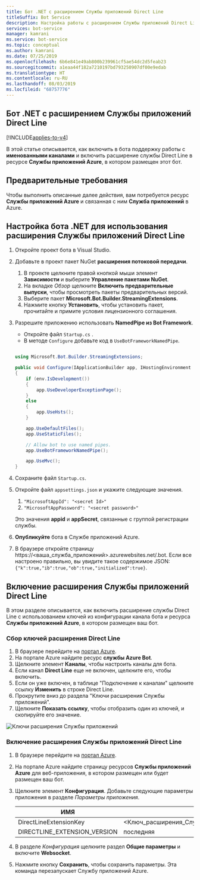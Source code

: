 ```yaml
---
title: Бот .NET с расширением Службы приложений Direct Line
titleSuffix: Bot Service
description: Настройка работы с расширением Службы приложений Direct Line в боте .NET
services: bot-service
manager: kamrani
ms.service: bot-service
ms.topic: conceptual
ms.author: kamrani
ms.date: 07/25/2019
ms.openlocfilehash: 6b6e841e49ab800b239961cf5ae54dc2d5feab23
ms.sourcegitcommit: a1eaa44f182a7210197bd793250907df00e9edab
ms.translationtype: HT
ms.contentlocale: ru-RU
ms.lasthandoff: 08/03/2019
ms.locfileid: "68757776"
---
```

## <a name="net-bot-with-direct-line-app-service-extension"></a>Бот .NET с расширением Службы приложений Direct Line

[!INCLUDE[applies-to-v4](includes/applies-to.md)]

В этой статье описывается, как включить в бота поддержку работы с **именованными каналами** и включить расширение службы Direct Line в ресурсе **Службы приложений Azure**, в котором размещен этот бот.  

## <a name="prerequisites"></a>Предварительные требования

Чтобы выполнить описанные далее действия, вам потребуется ресурс **Службы приложений Azure** и связанная с ним **Служба приложений** в Azure.

## <a name="update-net-bot-to-use-direct-line-app-service-extension"></a>Настройка бота .NET для использования расширения Службы приложений Direct Line

1. Откройте проект бота в Visual Studio.
1. Добавьте в проект пакет NuGet **расширения потоковой передачи**.
    1. В проекте щелкните правой кнопкой мыши элемент **Зависимости** и выберите **Управление пакетами NuGet**.
    1. На вкладке *Обзор* щелкните **Включить предварительные выпуски**, чтобы просмотреть пакеты предварительных версий.
    1. Выберите пакет **Microsoft.Bot.Builder.StreamingExtensions**.
    1. Нажмите кнопку **Установить**, чтобы установить пакет, прочитайте и примите условия лицензионного соглашения.
1. Разрешите приложению использовать **NamedPipe из Bot Framework**.
    - Откройте файл `Startup.cs` .
    - В методе ``Configure`` добавьте код в ``UseBotFrameworkNamedPipe``.

    ```csharp

    using Microsoft.Bot.Builder.StreamingExtensions;

    public void Configure(IApplicationBuilder app, IHostingEnvironment env)
    {
        if (env.IsDevelopment())
        {
            app.UseDeveloperExceptionPage();
        }
        else
        {
            app.UseHsts();
        }

        app.UseDefaultFiles();
        app.UseStaticFiles();

        // Allow bot to use named pipes.
        app.UseBotFrameworkNamedPipe();

        app.UseMvc();
    }
    ```

1. Сохраните файл `Startup.cs`.
1. Откройте файл `appsettings.json` и укажите следующие значения.
    1. `"MicrosoftAppId": "<secret Id>"`
    1. `"MicrosoftAppPassword": "<secret password>"`

    Это значения **appid** и **appSecret**, связанные с группой регистрации службы.

1. **Опубликуйте** бота в Службе приложений Azure.
1. В браузере откройте страницу https://<ваша_служба_приложений>.azurewebsites.net/.bot. Если все настроено правильно, вы увидите такое содержимое JSON: `{"k":true,"ib":true,"ob":true,"initialized":true}`.

## <a name="enable-direct-line-app-service-extension"></a>Включение расширения Службы приложений Direct Line

В этом разделе описывается, как включить расширение службы Direct Line с использованием ключей из конфигурации канала бота и ресурса **Службы приложений Azure**, в котором размещен ваш бот.

### <a name="gather-your-direct-line-extension-keys"></a>Сбор ключей расширения Direct Line

1. В браузере перейдите на [портал Azure](https://portal.azure.com/).
1. На портале Azure найдите ресурс **службы Azure Bot**.
1. Щелкните элемент **Каналы**, чтобы настроить каналы для бота.
1. Если канал **Direct Line** еще не включен, щелкните его, чтобы включить. 
1. Если он уже включен, в таблице "Подключение к каналам" щелкните ссылку **Изменить** в строке Direct Line.
1. Прокрутите вниз до раздела "Ключи расширения Службы приложений". 
1. Щелкните **Показать ссылку**, чтобы отобразить один из ключей, и скопируйте его значение.

![Ключи расширения Службы приложений](./media/channels/direct-line-extension-extension-keys.png)

### <a name="enable-the-direct-line-app-service-extension"></a>Включение расширения Службы приложений Direct Line

1. В браузере перейдите на [портал Azure](https://portal.azure.com/).
1. На портале Azure найдите страницу ресурсов **Службы приложений Azure** для веб-приложения, в котором размещен или будет размещен ваш бот.
1. Щелкните элемент **Конфигурация**. Добавьте следующие параметры приложения в разделе *Параметры приложения*.

    |ИМЯ|Значение|
    |---|---|
    |DirectLineExtensionKey|<Ключ_расширения_Службы_приложений_из_раздела_1>|
    |DIRECTLINE_EXTENSION_VERSION|последняя|

1. В разделе *Конфигурация* щелкните раздел **Общие параметры** и включите **Websocket**.
1. Нажмите кнопку **Сохранить**, чтобы сохранить параметры. Эта команда перезапускает Службу приложений Azure.
